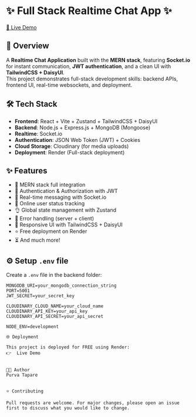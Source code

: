 # ✨ Full Stack Realtime Chat App ✨

[🚀 Live Demo](https://fullstack-chatapp-e2ib.onrender.com)

## 📖 Overview

A **Realtime Chat Application** built with the **MERN stack**, featuring **Socket.io** for instant communication, **JWT authentication**, and a clean UI with **TailwindCSS + DaisyUI**.  
This project demonstrates full-stack development skills: backend APIs, frontend UI, real-time websockets, and deployment.

## 🛠 Tech Stack

- **Frontend**: React + Vite + Zustand + TailwindCSS + DaisyUI  
- **Backend**: Node.js + Express.js + MongoDB (Mongoose)  
- **Realtime**: Socket.io  
- **Authentication**: JSON Web Token (JWT) + Cookies  
- **Cloud Storage**: Cloudinary (for media uploads)  
- **Deployment**: Render (Full-stack deployment)  


## ✨ Features

- 🌟 MERN stack full integration  
- 🎃 Authentication & Authorization with JWT  
- 👾 Real-time messaging with Socket.io  
- 🚀 Online user status tracking  
- 👌 Global state management with Zustand  
- 🐞 Error handling (server + client)  
- 📱 Responsive UI with TailwindCSS + DaisyUI  
- ⭐ Free deployment on Render  
- ⏳ And much more!  


## ⚙️ Setup `.env` file

Create a `.env` file in the backend folder:

```env
MONGODB_URI=your_mongodb_connection_string
PORT=5001
JWT_SECRET=your_secret_key

CLOUDINARY_CLOUD_NAME=your_cloud_name
CLOUDINARY_API_KEY=your_api_key
CLOUDINARY_API_SECRET=your_api_secret

NODE_ENV=development

🌐 Deployment

This project is deployed for FREE using Render:
👉  Live Demo


👩‍💻 Author
Purva Tapare


⭐ Contributing

Pull requests are welcome. For major changes, please open an issue first to discuss what you would like to change.
